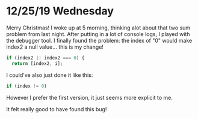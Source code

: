 # 12/25/19 Wednesday

Merry Christmas! I woke up at 5 morning, thinking alot about that two sum problem from last night. After putting in a lot of console logs, I played with the debugger tool. I finally found the problem: the index of "0" would make index2 a null value... this is my change! 

```js
if (index2 || index2 === 0) {
  return [index2, i];
```

I could've also just done it like this:

```js
if (index != 0)
```

However I prefer the first version, it just seems more explicit to me. 

It felt really good to have found this bug! 